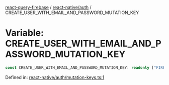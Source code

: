 [react-query-firebase](../../../modules.md) / [react-native/auth](../index.md) / CREATE\_USER\_WITH\_EMAIL\_AND\_PASSWORD\_MUTATION\_KEY

# Variable: CREATE\_USER\_WITH\_EMAIL\_AND\_PASSWORD\_MUTATION\_KEY

```ts
const CREATE_USER_WITH_EMAIL_AND_PASSWORD_MUTATION_KEY: readonly ["FIREBASE", "AUTH", "CREATE_USER_WITH_EMAIL_AND_PASSWORD_MUTATION"];
```

Defined in: [react-native/auth/mutation-keys.ts:1](https://github.com/vpishuk/react-query-firebase/blob/47ed1ecd8b83d68dd4237e8eb73f6aa6dea2c1fa/react-native/auth/mutation-keys.ts#L1)
